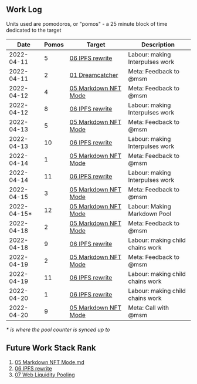 ## Work Log

Units used are pomodoros, or "pomos" - a 25 minute block of time dedicated to the target

| Date         | Pomos | Target                                     | Description                      |
| ------------ | ----- | ------------------------------------------ | -------------------------------- |
| 2022-04-11   | 5     | [06 IPFS rewrite](../../Ideas/I06.md)      | Labour: making Interpulses work  |
| 2022-04-11   | 2     | [01 Dreamcatcher](../../Requests/R01.md)   | Meta: Feedback to @msm           |
| 2022-04-12   | 4     | [05 Markdown NFT Mode](../../Ideas/I05.md) | Meta: Feedback to @msm           |
| 2022-04-12   | 8     | [06 IPFS rewrite](../../Ideas/I06.md)      | Labour: making Interpulses work  |
| 2022-04-13   | 5     | [05 Markdown NFT Mode](../../Ideas/I05.md) | Meta: Feedback to @msm           |
| 2022-04-13   | 10    | [06 IPFS rewrite](../../Ideas/I06.md)      | Labour: making Interpulses work  |
| 2022-04-14   | 1     | [05 Markdown NFT Mode](../../Ideas/I05.md) | Meta: Feedback to @msm           |
| 2022-04-14   | 11    | [06 IPFS rewrite](../../Ideas/I06.md)      | Labour: making Interpulses work  |
| 2022-04-15   | 3     | [05 Markdown NFT Mode](../../Ideas/I05.md) | Meta: Feedback to @msm           |
| 2022-04-15\* | 12    | [05 Markdown NFT Mode](../../Ideas/I05.md) | Labour: Making Markdown Pool     |
| 2022-04-18   | 2     | [05 Markdown NFT Mode](../../Ideas/I05.md) | Meta: Feedback to @msm           |
| 2022-04-18   | 9     | [06 IPFS rewrite](../../Ideas/I06.md)      | Labour: making child chains work |
| 2022-04-19   | 2     | [05 Markdown NFT Mode](../../Ideas/I05.md) | Meta: Feedback to @msm           |
| 2022-04-19   | 11    | [06 IPFS rewrite](../../Ideas/I06.md)      | Labour: making child chains work |
| 2022-04-20   | 1     | [06 IPFS rewrite](../../Ideas/I06.md)      | Labour: making child chains work |
| 2022-04-20   | 9     | [05 Markdown NFT Mode](../../Ideas/I05.md) | Meta: Call with @msm             |

_\* is where the pool counter is synced up to_

## Future Work Stack Rank

1. [05 Markdown NFT Mode.md](../../Ideas/I05.md)
1. [06 IPFS rewrite](../../Ideas/I06.md)
1. [07 Web Liquidity Pooling](../../Ideas/I07.md)
